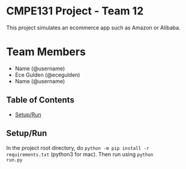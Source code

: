 # CMPE131 Project - Team 12
This project simulates an ecommerce app such as Amazon or Alibaba.
# Team Members
- Name (@username)
- Ece Gulden (@ecegulden)
- Name (@username)

## Table of Contents
- [Setup/Run](#setup/run)

## Setup/Run
In the project root directory, do <code>python -m pip install -r requirements.txt</code> (python3 for mac). Then run using <code>python run.py</code>
